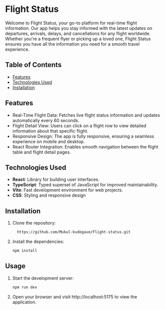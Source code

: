 # Flight Status 

Welcome to Flight Status, your go-to platform for real-time flight information. Our app helps you stay informed with the latest updates on departures, arrivals, delays, and cancellations for any flight worldwide. Whether you're a frequent flyer or picking up a loved one, Flight Status ensures you have all the information you need for a smooth travel experience.

## Table of Contents

- [Features](#features)
- [Technologies Used](#technologies-used)
- [Installation](#installation)


## Features

- Real-Time Flight Data: Fetches live flight status information and updates automatically every 60 seconds.
- Flight Detail View: Users can click on a flight row to view detailed information about that specific flight.
- Responsive Design: The app is fully responsive, ensuring a seamless experience on mobile and desktop.
- React Router Integration: Enables smooth navigation between the flight table and flight detail pages.

## Technologies Used

- **React**: Library for building user interfaces.
- **TypeScript**: Typed superset of JavaScript for improved maintainability.
- **Vite**:  Fast development environment for web projects.
- **CSS**: Styling and responsive design

## Installation

1. Clone the repository:
   ```bash
     https://github.com/Mukul-kudegave/Flight-status.git
   ```
2. Install the dependencies:
   ```bash
   npm install
   ```
## Usage
1. Start the development server:
   ```bash
   npm run dev
   ```
2. Open your browser and visit http://localhost:5175 to view the application.
   
   
